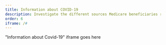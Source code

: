 ```yaml
---
title: Information about COVID-19
description: Investigate the different sources Medicare beneficiaries relied on for information about COVID-19.
order: 6
iframe: /#
---
```


"Information about Covid-19" iframe goes here
